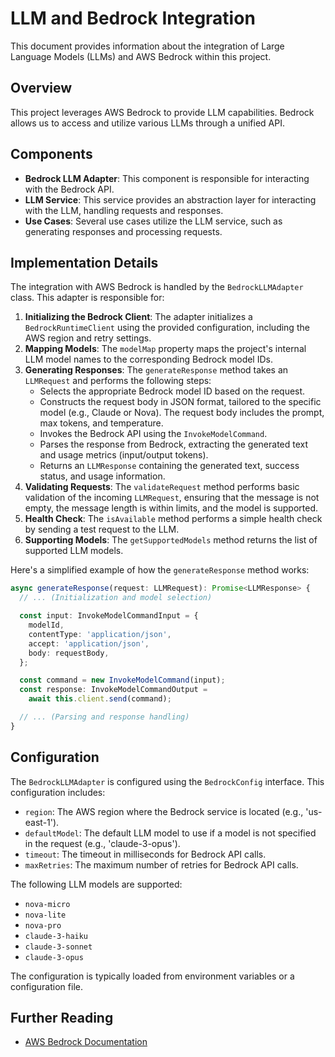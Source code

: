 # LLM and Bedrock Integration

This document provides information about the integration of Large Language Models (LLMs) and AWS Bedrock within this project.

## Overview

This project leverages AWS Bedrock to provide LLM capabilities. Bedrock allows us to access and utilize various LLMs through a unified API.

## Components

*   **Bedrock LLM Adapter**: This component is responsible for interacting with the Bedrock API.
*   **LLM Service**: This service provides an abstraction layer for interacting with the LLM, handling requests and responses.
*   **Use Cases**: Several use cases utilize the LLM service, such as generating responses and processing requests.

## Implementation Details

The integration with AWS Bedrock is handled by the `BedrockLLMAdapter` class. This adapter is responsible for:

1.  **Initializing the Bedrock Client**: The adapter initializes a `BedrockRuntimeClient` using the provided configuration, including the AWS region and retry settings.
2.  **Mapping Models**: The `modelMap` property maps the project's internal LLM model names to the corresponding Bedrock model IDs.
3.  **Generating Responses**: The `generateResponse` method takes an `LLMRequest` and performs the following steps:
    *   Selects the appropriate Bedrock model ID based on the request.
    *   Constructs the request body in JSON format, tailored to the specific model (e.g., Claude or Nova).  The request body includes the prompt, max tokens, and temperature.
    *   Invokes the Bedrock API using the `InvokeModelCommand`.
    *   Parses the response from Bedrock, extracting the generated text and usage metrics (input/output tokens).
    *   Returns an `LLMResponse` containing the generated text, success status, and usage information.
4.  **Validating Requests**: The `validateRequest` method performs basic validation of the incoming `LLMRequest`, ensuring that the message is not empty, the message length is within limits, and the model is supported.
5.  **Health Check**: The `isAvailable` method performs a simple health check by sending a test request to the LLM.
6.  **Supporting Models**: The `getSupportedModels` method returns the list of supported LLM models.

Here's a simplified example of how the `generateResponse` method works:

```typescript
async generateResponse(request: LLMRequest): Promise<LLMResponse> {
  // ... (Initialization and model selection)

  const input: InvokeModelCommandInput = {
    modelId,
    contentType: 'application/json',
    accept: 'application/json',
    body: requestBody,
  };

  const command = new InvokeModelCommand(input);
  const response: InvokeModelCommandOutput =
    await this.client.send(command);

  // ... (Parsing and response handling)
}
```

## Configuration

The `BedrockLLMAdapter` is configured using the `BedrockConfig` interface. This configuration includes:

*   `region`: The AWS region where the Bedrock service is located (e.g., 'us-east-1').
*   `defaultModel`: The default LLM model to use if a model is not specified in the request (e.g., 'claude-3-opus').
*   `timeout`: The timeout in milliseconds for Bedrock API calls.
*   `maxRetries`: The maximum number of retries for Bedrock API calls.

The following LLM models are supported:

*   `nova-micro`
*   `nova-lite`
*   `nova-pro`
*   `claude-3-haiku`
*   `claude-3-sonnet`
*   `claude-3-opus`

The configuration is typically loaded from environment variables or a configuration file.

## Further Reading

*   [AWS Bedrock Documentation](https://docs.aws.amazon.com/bedrock/index.html)
